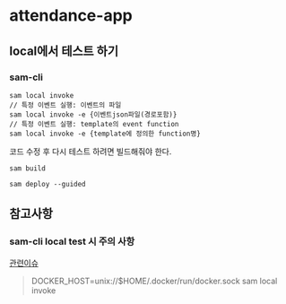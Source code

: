 # attendance-app

## local에서 테스트 하기

### sam-cli

```
sam local invoke
// 특정 이벤트 실행: 이벤트의 파일
sam local invoke -e {이벤트json파일(경로포함)}
// 특정 이벤트 실행: template의 event function
sam local invoke -e {template에 정의한 function명}
```

코드 수정 후 다시 테스트 하려면 빌드해줘야 한다.

```
sam build
```

```
sam deploy --guided
```

## 참고사항

### sam-cli local test 시 주의 사항

[관련이슈](https://github.com/aws/aws-sam-cli/issues/4329)

> DOCKER_HOST=unix://$HOME/.docker/run/docker.sock sam local invoke
